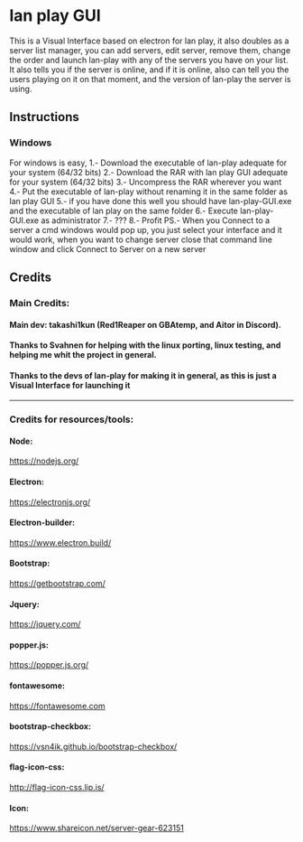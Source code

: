 # lan play GUI
This is a Visual Interface based on electron for lan play, it also doubles as a server list manager, you can add servers, edit server, remove them, change the order and launch lan-play with any of the servers you have on your list.
It also tells you if the server is online, and if it is online, also can tell you the users playing on it on that moment, and the version of lan-play the server is using.
## Instructions
### Windows
For windows is easy,
1.- Download the executable of lan-play adequate for your system (64/32 bits)
2.- Download the RAR with lan play GUI adequate for your system (64/32 bits)
3.- Uncompress the RAR wherever you want 
4.- Put the executable of lan-play without renaming it in the same folder as lan play GUI
5.- if you have done this well you should have lan-play-GUI.exe and the executable of lan play on the same folder
6.- Execute lan-play-GUI.exe as administrator
7.- ???
8.- Profit
PS.- When you Connect to a server a cmd windows would pop up, you just select your interface and it would work, when you want to change server close that command line window and click Connect to Server on a new server
## Credits

### Main Credits:

#### Main dev: takashi1kun (Red1Reaper on GBAtemp, and Aitor in Discord).
#### Thanks to Svahnen for helping with the linux porting, linux testing, and helping me whit the project in general.
#### Thanks to the devs of lan-play for making it in general, as this is just a Visual Interface for launching it
____________
### Credits for resources/tools:
#### Node:
https://nodejs.org/

#### Electron:
https://electronjs.org/

#### Electron-builder:
https://www.electron.build/

#### Bootstrap:
https://getbootstrap.com/

#### Jquery:
https://jquery.com/

#### popper.js:
https://popper.js.org/

#### fontawesome:
https://fontawesome.com

#### bootstrap-checkbox:
https://vsn4ik.github.io/bootstrap-checkbox/

#### flag-icon-css:
http://flag-icon-css.lip.is/

#### Icon:
https://www.shareicon.net/server-gear-623151
